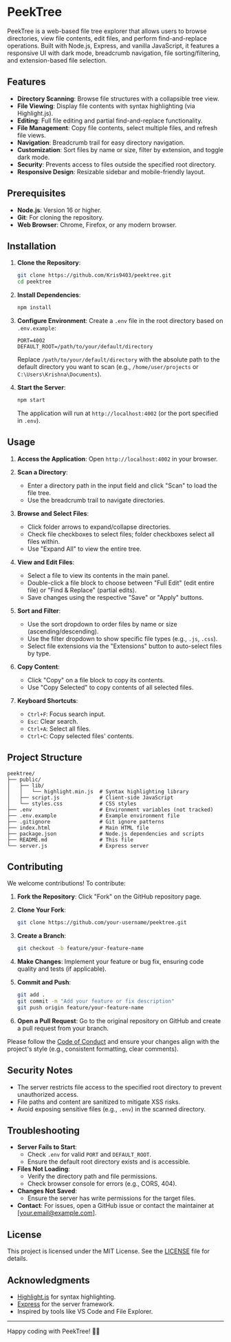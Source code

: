 # PeekTree

PeekTree is a web-based file tree explorer that allows users to browse directories, view file contents, edit files, and perform find-and-replace operations. Built with Node.js, Express, and vanilla JavaScript, it features a responsive UI with dark mode, breadcrumb navigation, file sorting/filtering, and extension-based file selection.

## Features

- **Directory Scanning**: Browse file structures with a collapsible tree view.
- **File Viewing**: Display file contents with syntax highlighting (via Highlight.js).
- **Editing**: Full file editing and partial find-and-replace functionality.
- **File Management**: Copy file contents, select multiple files, and refresh file views.
- **Navigation**: Breadcrumb trail for easy directory navigation.
- **Customization**: Sort files by name or size, filter by extension, and toggle dark mode.
- **Security**: Prevents access to files outside the specified root directory.
- **Responsive Design**: Resizable sidebar and mobile-friendly layout.

## Prerequisites

- **Node.js**: Version 16 or higher.
- **Git**: For cloning the repository.
- **Web Browser**: Chrome, Firefox, or any modern browser.

## Installation

1. **Clone the Repository**:
   ```bash
   git clone https://github.com/Kris9403/peektree.git
   cd peektree
   ```

2. **Install Dependencies**:
   ```bash
   npm install
   ```

3. **Configure Environment**:
   Create a `.env` file in the root directory based on `.env.example`:
   ```env
   PORT=4002
   DEFAULT_ROOT=/path/to/your/default/directory
   ```
   Replace `/path/to/your/default/directory` with the absolute path to the default directory you want to scan (e.g., `/home/user/projects` or `C:\Users\Krishna\Documents`).

4. **Start the Server**:
   ```bash
   npm start
   ```
   The application will run at `http://localhost:4002` (or the port specified in `.env`).

## Usage

1. **Access the Application**:
   Open `http://localhost:4002` in your browser.

2. **Scan a Directory**:
   - Enter a directory path in the input field and click "Scan" to load the file tree.
   - Use the breadcrumb trail to navigate directories.

3. **Browse and Select Files**:
   - Click folder arrows to expand/collapse directories.
   - Check file checkboxes to select files; folder checkboxes select all files within.
   - Use "Expand All" to view the entire tree.

4. **View and Edit Files**:
   - Select a file to view its contents in the main panel.
   - Double-click a file block to choose between "Full Edit" (edit entire file) or "Find & Replace" (partial edits).
   - Save changes using the respective "Save" or "Apply" buttons.

5. **Sort and Filter**:
   - Use the sort dropdown to order files by name or size (ascending/descending).
   - Use the filter dropdown to show specific file types (e.g., `.js`, `.css`).
   - Select file extensions via the "Extensions" button to auto-select files by type.

6. **Copy Content**:
   - Click "Copy" on a file block to copy its contents.
   - Use "Copy Selected" to copy contents of all selected files.

7. **Keyboard Shortcuts**:
   - `Ctrl+F`: Focus search input.
   - `Esc`: Clear search.
   - `Ctrl+A`: Select all files.
   - `Ctrl+C`: Copy selected files' contents.

## Project Structure

```
peektree/
├── public/
│   ├── lib/
│   │   └── highlight.min.js  # Syntax highlighting library
│   ├── script.js             # Client-side JavaScript
│   └── styles.css            # CSS styles
├── .env                      # Environment variables (not tracked)
├── .env.example              # Example environment file
├── .gitignore                # Git ignore patterns
├── index.html                # Main HTML file
├── package.json              # Node.js dependencies and scripts
├── README.md                 # This file
└── server.js                 # Express server
```

## Contributing

We welcome contributions! To contribute:

1. **Fork the Repository**:
   Click "Fork" on the GitHub repository page.

2. **Clone Your Fork**:
   ```bash
   git clone https://github.com/your-username/peektree.git
   ```

3. **Create a Branch**:
   ```bash
   git checkout -b feature/your-feature-name
   ```

4. **Make Changes**:
   Implement your feature or bug fix, ensuring code quality and tests (if applicable).

5. **Commit and Push**:
   ```bash
   git add .
   git commit -m "Add your feature or fix description"
   git push origin feature/your-feature-name
   ```

6. **Open a Pull Request**:
   Go to the original repository on GitHub and create a pull request from your branch.

Please follow the [Code of Conduct](CODE_OF_CONDUCT.md) and ensure your changes align with the project's style (e.g., consistent formatting, clear comments).

## Security Notes

- The server restricts file access to the specified root directory to prevent unauthorized access.
- File paths and content are sanitized to mitigate XSS risks.
- Avoid exposing sensitive files (e.g., `.env`) in the scanned directory.

## Troubleshooting

- **Server Fails to Start**:
  - Check `.env` for valid `PORT` and `DEFAULT_ROOT`.
  - Ensure the default root directory exists and is accessible.
- **Files Not Loading**:
  - Verify the directory path and file permissions.
  - Check browser console for errors (e.g., CORS, 404).
- **Changes Not Saved**:
  - Ensure the server has write permissions for the target files.
- **Contact**:
  For issues, open a GitHub issue or contact the maintainer at [your.email@example.com].

## License

This project is licensed under the MIT License. See the [LICENSE](LICENSE) file for details.

## Acknowledgments

- [Highlight.js](https://highlightjs.org/) for syntax highlighting.
- [Express](https://expressjs.com/) for the server framework.
- Inspired by tools like VS Code and File Explorer.

---

Happy coding with PeekTree! 🌳✨
